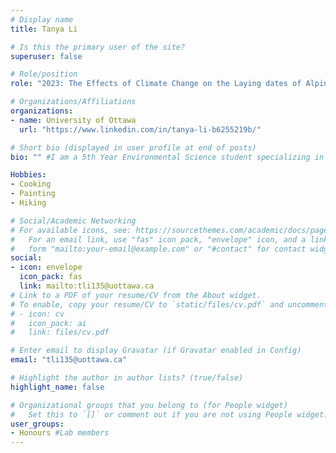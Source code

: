 ```yaml
---
# Display name
title: Tanya Li

# Is this the primary user of the site?
superuser: false

# Role/position
role: "2023: The Effects of Climate Change on the Laying dates of Alpine Swift"

# Organizations/Affiliations
organizations:
- name: University of Ottawa
  url: "https://www.linkedin.com/in/tanya-li-b6255219b/"

# Short bio (displayed in user profile at end of posts)
bio: "" #I am a 5th Year Environmental Science student specializing in Environmental Ecotoxicology and Geochemistry.

Hobbies:
- Cooking
- Painting
- Hiking

# Social/Academic Networking
# For available icons, see: https://sourcethemes.com/academic/docs/page-builder/#icons
#   For an email link, use "fas" icon pack, "envelope" icon, and a link in the
#   form "mailto:your-email@example.com" or "#contact" for contact widget.
social:
- icon: envelope
  icon_pack: fas
  link: mailto:tli135@uottawa.ca
# Link to a PDF of your resume/CV from the About widget.
# To enable, copy your resume/CV to `static/files/cv.pdf` and uncomment the lines below.
# - icon: cv
#   icon_pack: ai
#   link: files/cv.pdf

# Enter email to display Gravatar (if Gravatar enabled in Config)
email: "tli135@uottawa.ca"

# Highlight the author in author lists? (true/false)
highlight_name: false

# Organizational groups that you belong to (for People widget)
#   Set this to `[]` or comment out if you are not using People widget.
user_groups:
- Honours #Lab members
---
```

